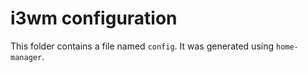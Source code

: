 # i3wm configuration

This folder contains a file named `config`. It was generated using `home-manager`.